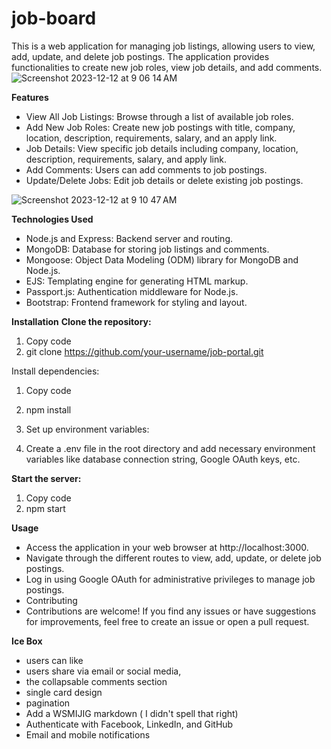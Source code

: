 # job-board

This is a web application for managing job listings, allowing users to view, add, update, and delete job postings. The application provides functionalities to create new job roles, view job details, and add comments.
![Screenshot 2023-12-12 at 9 06 14 AM](https://github.com/Larzinew/job-board/assets/44786123/a04ee32b-f387-4c16-b334-e905721f1318)


**Features**
- View All Job Listings: Browse through a list of available job roles.
- Add New Job Roles: Create new job postings with title, company, location, description, requirements, salary, and an apply link.
- Job Details: View specific job details including company, location, description, requirements, salary, and apply link.
- Add Comments: Users can add comments to job postings.
- Update/Delete Jobs: Edit job details or delete existing job postings.
  
![Screenshot 2023-12-12 at 9 10 47 AM](https://github.com/Larzinew/job-board/assets/44786123/f3fa4203-0609-4b80-b23a-98fe4472aeb0)


**Technologies Used**
- Node.js and Express: Backend server and routing.
- MongoDB: Database for storing job listings and comments.
- Mongoose: Object Data Modeling (ODM) library for MongoDB and Node.js.
- EJS: Templating engine for generating HTML markup.
- Passport.js: Authentication middleware for Node.js.
- Bootstrap: Frontend framework for styling and layout.

**Installation**
**Clone the repository:**
1. Copy code
2. git clone https://github.com/your-username/job-portal.git

Install dependencies:
1. Copy code
2. npm install
3. Set up environment variables:

4. Create a .env file in the root directory and add necessary environment variables like database connection string, Google OAuth keys, etc.

**Start the server:**
1. Copy code
2. npm start
   
**Usage**
- Access the application in your web browser at http://localhost:3000.
- Navigate through the different routes to view, add, update, or delete job postings.
- Log in using Google OAuth for administrative privileges to manage job postings.
- Contributing
- Contributions are welcome! If you find any issues or have suggestions for improvements, feel free to create an issue or open a pull request.

**Ice Box**
- users can like 
- users share via email or social media,
- the collapsable comments section
- single card design
- pagination
- Add a WSMIJIG markdown ( I didn't spell that right) 
- Authenticate with Facebook, LinkedIn, and GitHub 
- Email and mobile notifications 

